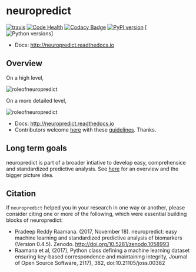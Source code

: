 # neuropredict


[![travis](https://travis-ci.org/raamana/neuropredict.svg?branch=master)](https://travis-ci.org/raamana/neuropredict.svg?branch=master)
[![Code Health](https://landscape.io/github/raamana/neuropredict/master/landscape.svg?style=flat)](https://landscape.io/github/raamana/neuropredict/master)
[![Codacy Badge](https://api.codacy.com/project/badge/Grade/501e560b8a424562a1b8f7cd2f3cadfe)](https://www.codacy.com/app/raamana/neuropredict?utm_source=github.com&amp;utm_medium=referral&amp;utm_content=raamana/neuropredict&amp;utm_campaign=Badge_Grade)
[![PyPI version](https://badge.fury.io/py/neuropredict.svg)](https://badge.fury.io/py/neuropredict)
[![Python versions](https://img.shields.io/badge/python-3.5%2C%203.6-blue.svg)]


- Docs:   http://neuropredict.readthedocs.io 

## Overview

On a high level,

![roleofneuropredict](docs/high_level_flow.png)

On a more detailed level,

![roleofneuropredict](docs/role.png)


 - Docs:   http://neuropredict.readthedocs.io 
 - Contributors welcome [here](CONTRIBUTING.md) with these [guidelines](http://contribution-guide-org.readthedocs.io). Thanks.


## Long term goals

neuropredict is part of a broader intiative to develop easy, comprehensice and standardized predictive analysis. See [here](https://drive.google.com/file/d/1A9vVgImZ4_Ud04wOE4n63atr8Uh4rR16/view?usp=sharing) for an overview and the bigger picture idea.

## Citation

If `neuropredict` helped you in your research in one way or another, please consider citing one or more of the following, which were essential building blocks of neuropredict:
 - Pradeep Reddy Raamana. (2017, November 18). neuropredict: easy machine learning and standardized predictive analysis of biomarkers (Version 0.4.5). Zenodo. http://doi.org/10.5281/zenodo.1058993
 - Raamana et al, (2017), Python class defining a machine learning dataset ensuring key-based correspondence and maintaining integrity, Journal of Open Source Software, 2(17), 382, doi:10.21105/joss.00382
 
